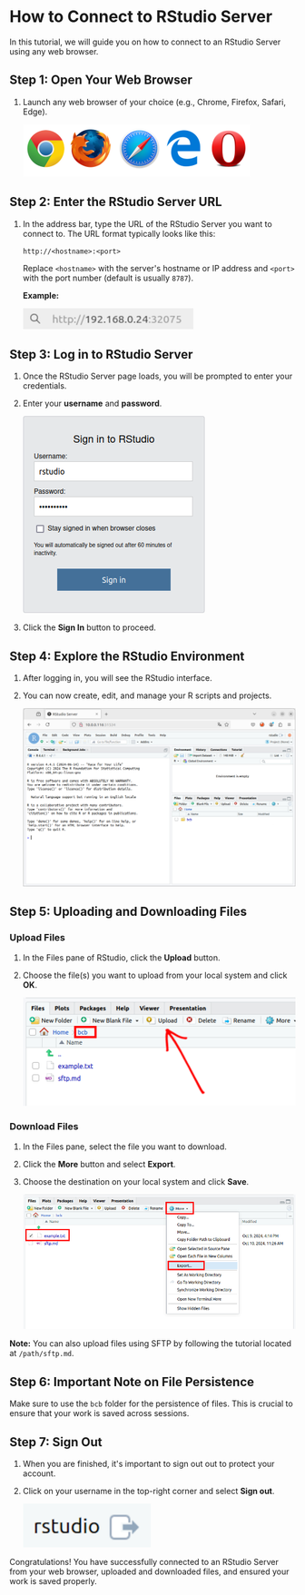 # How to Connect to RStudio Server

In this tutorial, we will guide you on how to connect to an RStudio Server using any web browser.

## Step 1: Open Your Web Browser
1. Launch any web browser of your choice (e.g., Chrome, Firefox, Safari, Edge).

	![Open Web Browser](rstudio_browsers.png)  <!-- Placeholder image URL -->

## Step 2: Enter the RStudio Server URL

1. In the address bar, type the URL of the RStudio Server you want to connect to. The URL format typically looks like this:

	```
	http://<hostname>:<port>
	```
	
	Replace `<hostname>` with the server's hostname or IP address and `<port>` with the port number (default is usually `8787`).

	**Example:**

	![Enter RStudio Server URL](rstudio_url.png)

## Step 3: Log in to RStudio Server

1. Once the RStudio Server page loads, you will be prompted to enter your credentials.
2. Enter your **username** and **password**.

	![RStudio Login Page](rstudio_login.png)

3. Click the **Sign In** button to proceed.

## Step 4: Explore the RStudio Environment

1. After logging in, you will see the RStudio interface.

2. You can now create, edit, and manage your R scripts and projects.

	![RStudio Interface](rstudio_interface.png)

## Step 5: Uploading and Downloading Files

### Upload Files
1. In the Files pane of RStudio, click the **Upload** button.
2. Choose the file(s) you want to upload from your local system and click **OK**.

	![Upload Files](rstudio_upload.png)  <!-- Placeholder image URL -->

### Download Files
1. In the Files pane, select the file you want to download.
2. Click the **More** button and select **Export**.
3. Choose the destination on your local system and click **Save**.

	![Download Files](rstudio_download.png)

**Note:** You can also upload files using SFTP by following the tutorial located at `/path/sftp.md`.

## Step 6: Important Note on File Persistence
Make sure to use the `bcb` folder for the persistence of files. This is crucial to ensure that your work is saved across sessions.

## Step 7: Sign Out

1. When you are finished, it's important to sign out out to protect your account.
2. Click on your username in the top-right corner and select **Sign out**.

	![Sign out](rstudio_signout.png)

Congratulations! You have successfully connected to an RStudio Server from your web browser, uploaded and downloaded files, and ensured your work is saved properly.
